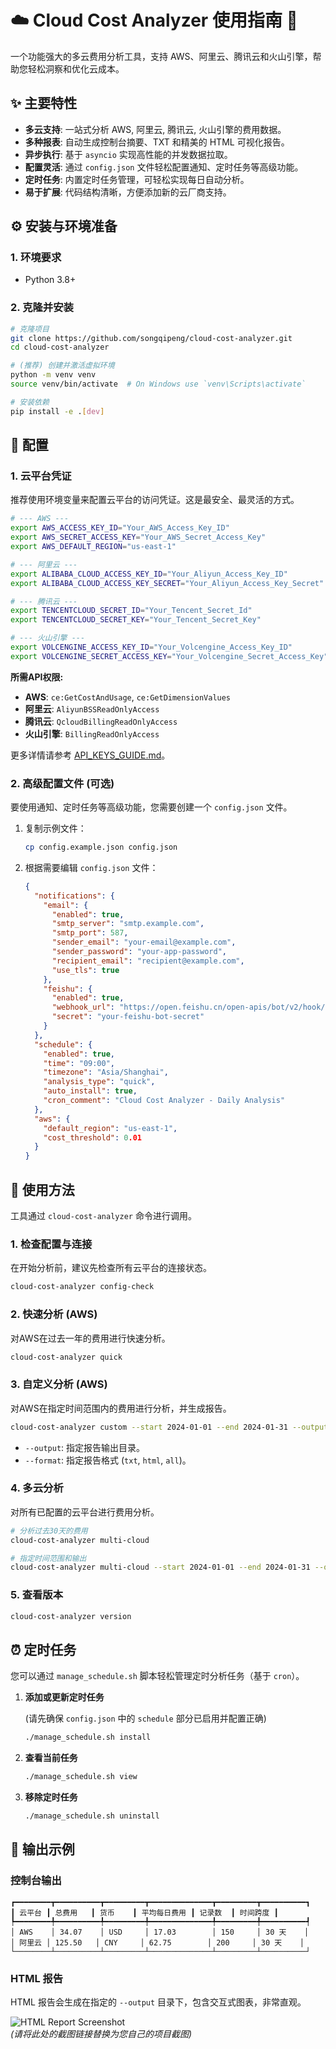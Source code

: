 # ☁️ Cloud Cost Analyzer 使用指南 🚀

一个功能强大的多云费用分析工具，支持 AWS、阿里云、腾讯云和火山引擎，帮助您轻松洞察和优化云成本。

## ✨ 主要特性

- **多云支持**: 一站式分析 AWS, 阿里云, 腾讯云, 火山引擎的费用数据。
- **多种报表**: 自动生成控制台摘要、TXT 和精美的 HTML 可视化报告。
- **异步执行**: 基于 `asyncio` 实现高性能的并发数据拉取。
- **配置灵活**: 通过 `config.json` 文件轻松配置通知、定时任务等高级功能。
- **定时任务**: 内置定时任务管理，可轻松实现每日自动分析。
- **易于扩展**: 代码结构清晰，方便添加新的云厂商支持。

## ⚙️ 安装与环境准备

### 1. 环境要求

- Python 3.8+

### 2. 克隆并安装

```bash
# 克隆项目
git clone https://github.com/songqipeng/cloud-cost-analyzer.git
cd cloud-cost-analyzer

# (推荐) 创建并激活虚拟环境
python -m venv venv
source venv/bin/activate  # On Windows use `venv\Scripts\activate`

# 安装依赖
pip install -e .[dev]
```

## 🔑 配置

### 1. 云平台凭证

推荐使用环境变量来配置云平台的访问凭证。这是最安全、最灵活的方式。

```bash
# --- AWS ---
export AWS_ACCESS_KEY_ID="Your_AWS_Access_Key_ID"
export AWS_SECRET_ACCESS_KEY="Your_AWS_Secret_Access_Key"
export AWS_DEFAULT_REGION="us-east-1"

# --- 阿里云 ---
export ALIBABA_CLOUD_ACCESS_KEY_ID="Your_Aliyun_Access_Key_ID"
export ALIBABA_CLOUD_ACCESS_KEY_SECRET="Your_Aliyun_Access_Key_Secret"

# --- 腾讯云 ---
export TENCENTCLOUD_SECRET_ID="Your_Tencent_Secret_Id"
export TENCENTCLOUD_SECRET_KEY="Your_Tencent_Secret_Key"

# --- 火山引擎 ---
export VOLCENGINE_ACCESS_KEY_ID="Your_Volcengine_Access_Key_ID"
export VOLCENGINE_SECRET_ACCESS_KEY="Your_Volcengine_Secret_Access_Key"
```

**所需API权限:**
- **AWS**: `ce:GetCostAndUsage`, `ce:GetDimensionValues`
- **阿里云**: `AliyunBSSReadOnlyAccess`
- **腾讯云**: `QcloudBillingReadOnlyAccess`
- **火山引擎**: `BillingReadOnlyAccess`

更多详情请参考 [API_KEYS_GUIDE.md](./API_KEYS_GUIDE.md)。

### 2. 高级配置文件 (可选)

要使用通知、定时任务等高级功能，您需要创建一个 `config.json` 文件。

1.  复制示例文件：
    ```bash
    cp config.example.json config.json
    ```
2.  根据需要编辑 `config.json` 文件：

    ```json
    {
      "notifications": {
        "email": {
          "enabled": true,
          "smtp_server": "smtp.example.com",
          "smtp_port": 587,
          "sender_email": "your-email@example.com",
          "sender_password": "your-app-password",
          "recipient_email": "recipient@example.com",
          "use_tls": true
        },
        "feishu": {
          "enabled": true,
          "webhook_url": "https://open.feishu.cn/open-apis/bot/v2/hook/your-webhook-token",
          "secret": "your-feishu-bot-secret"
        }
      },
      "schedule": {
        "enabled": true,
        "time": "09:00",
        "timezone": "Asia/Shanghai",
        "analysis_type": "quick",
        "auto_install": true,
        "cron_comment": "Cloud Cost Analyzer - Daily Analysis"
      },
      "aws": {
        "default_region": "us-east-1",
        "cost_threshold": 0.01
      }
    }
    ```

## 🚀 使用方法

工具通过 `cloud-cost-analyzer` 命令进行调用。

### 1. 检查配置与连接

在开始分析前，建议先检查所有云平台的连接状态。

```bash
cloud-cost-analyzer config-check
```

### 2. 快速分析 (AWS)

对AWS在过去一年的费用进行快速分析。

```bash
cloud-cost-analyzer quick
```

### 3. 自定义分析 (AWS)

对AWS在指定时间范围内的费用进行分析，并生成报告。

```bash
cloud-cost-analyzer custom --start 2024-01-01 --end 2024-01-31 --output ./reports --format all
```

- `--output`: 指定报告输出目录。
- `--format`: 指定报告格式 (`txt`, `html`, `all`)。

### 4. 多云分析

对所有已配置的云平台进行费用分析。

```bash
# 分析过去30天的费用
cloud-cost-analyzer multi-cloud

# 指定时间范围和输出
cloud-cost-analyzer multi-cloud --start 2024-01-01 --end 2024-01-31 --output ./reports
```

### 5. 查看版本

```bash
cloud-cost-analyzer version
```

## ⏰ 定时任务

您可以通过 `manage_schedule.sh` 脚本轻松管理定时分析任务（基于 `cron`）。

1.  **添加或更新定时任务**

    (请先确保 `config.json` 中的 `schedule` 部分已启用并配置正确)

    ```bash
    ./manage_schedule.sh install
    ```

2.  **查看当前任务**

    ```bash
    ./manage_schedule.sh view
    ```

3.  **移除定时任务**

    ```bash
    ./manage_schedule.sh uninstall
    ```

## 📄 输出示例

### 控制台输出

```
┏━━━━━━━━┳━━━━━━━━━━┳━━━━━━━━━┳━━━━━━━━━━━━━━┳━━━━━━━━━┳━━━━━━━━━━┓
┃ 云平台 ┃ 总费用   ┃ 货币    ┃ 平均每日费用 ┃ 记录数  ┃ 时间跨度 ┃
┡━━━━━━━━╇━━━━━━━━━━╇━━━━━━━━━╇━━━━━━━━━━━━━━╇━━━━━━━━━╇━━━━━━━━━━┩
│ AWS    │ 34.07    │ USD     │ 17.03        │ 150     │ 30 天    │
│ 阿里云 │ 125.50   │ CNY     │ 62.75        │ 200     │ 30 天    │
└────────┴──────────┴─────────┴──────────────┴─────────┴──────────┘
```

### HTML 报告

HTML 报告会生成在指定的 `--output` 目录下，包含交互式图表，非常直观。

![HTML Report Screenshot](https://raw.githubusercontent.com/songqipeng/cloud-cost-analyzer/main/assets/report_screenshot.png)  
*(请将此处的截图链接替换为您自己的项目截图)*
